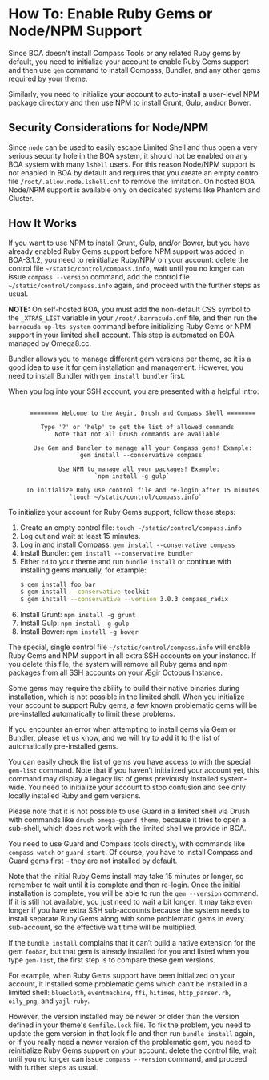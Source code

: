 
# How To: Enable Ruby Gems or Node/NPM Support

Since BOA doesn't install Compass Tools or any related Ruby gems by default, you need to initialize your account to enable Ruby Gems support and then use `gem` command to install Compass, Bundler, and any other gems required by your theme.

Similarly, you need to initialize your account to auto-install a user-level NPM package directory and then use NPM to install Grunt, Gulp, and/or Bower.

## Security Considerations for Node/NPM

Since `node` can be used to easily escape Limited Shell and thus open a very serious security hole in the BOA system, it should not be enabled on any BOA system with many `lshell` users. For this reason Node/NPM support is not enabled in BOA by default and requires that you create an empty control file `/root/.allow.node.lshell.cnf` to remove the limitation. On hosted BOA Node/NPM support is available only on dedicated systems like Phantom and Cluster.

## How It Works

If you want to use NPM to install Grunt, Gulp, and/or Bower, but you have already enabled Ruby Gems support before NPM support was added in BOA-3.1.2, you need to reinitialize Ruby/NPM on your account: delete the control file `~/static/control/compass.info`, wait until you no longer can issue `compass --version` command, add the control file `~/static/control/compass.info` again, and proceed with the further steps as usual.

**NOTE:** On self-hosted BOA, you must add the non-default CSS symbol to the `_XTRAS_LIST` variable in your `/root/.barracuda.cnf` file, and then run the `barracuda up-lts system` command before initializing Ruby Gems or NPM support in your limited shell account. This step is automated on BOA managed by Omega8.cc.

Bundler allows you to manage different gem versions per theme, so it is a good idea to use it for gem installation and management. However, you need to install Bundler with `gem install bundler` first.

When you log into your SSH account, you are presented with a helpful intro:

```

      ======== Welcome to the Aegir, Drush and Compass Shell ========

         Type '?' or 'help' to get the list of allowed commands
             Note that not all Drush commands are available

       Use Gem and Bundler to manage all your Compass gems! Example:
                   `gem install --conservative compass`

              Use NPM to manage all your packages! Example:
                        `npm install -g gulp`

     To initialize Ruby use control file and re-login after 15 minutes
                 `touch ~/static/control/compass.info`

```

To initialize your account for Ruby Gems support, follow these steps:

1. Create an empty control file: `touch ~/static/control/compass.info`
2. Log out and wait at least 15 minutes.
3. Log in and install Compass: `gem install --conservative compass`
4. Install Bundler: `gem install --conservative bundler`
5. Either `cd` to your theme and run `bundle install` or continue with installing gems manually, for example:
   ```sh
   $ gem install foo_bar
   $ gem install --conservative toolkit
   $ gem install --conservative --version 3.0.3 compass_radix
   ```
6. Install Grunt: `npm install -g grunt`
7. Install Gulp: `npm install -g gulp`
8. Install Bower: `npm install -g bower`

The special, single control file `~/static/control/compass.info` will enable Ruby Gems and NPM support in all extra SSH accounts on your instance. If you delete this file, the system will remove all Ruby gems and npm packages from all SSH accounts on your Ægir Octopus Instance.

Some gems may require the ability to build their native binaries during installation, which is not possible in the limited shell. When you initialize your account to support Ruby gems, a few known problematic gems will be pre-installed automatically to limit these problems.

If you encounter an error when attempting to install gems via Gem or Bundler, please let us know, and we will try to add it to the list of automatically pre-installed gems.

You can easily check the list of gems you have access to with the special `gem-list` command. Note that if you haven’t initialized your account yet, this command may display a legacy list of gems previously installed system-wide. You need to initialize your account to stop confusion and see only locally installed Ruby and gem versions.

Please note that it is not possible to use Guard in a limited shell via Drush with commands like `drush omega-guard theme`, because it tries to open a sub-shell, which does not work with the limited shell we provide in BOA.

You need to use Guard and Compass tools directly, with commands like `compass watch` or `guard start`. Of course, you have to install Compass and Guard gems first – they are not installed by default.

Note that the initial Ruby Gems install may take 15 minutes or longer, so remember to wait until it is complete and then re-login. Once the initial installation is complete, you will be able to run the `gem --version` command. If it is still not available, you just need to wait a bit longer. It may take even longer if you have extra SSH sub-accounts because the system needs to install separate Ruby Gems along with some problematic gems in every sub-account, so the effective wait time will be multiplied.

If the `bundle install` complains that it can’t build a native extension for the gem `foobar`, but that gem is already installed for you and listed when you type `gem-list`, the first step is to compare these gem versions.

For example, when Ruby Gems support have been initialized on your account, it installed some problematic gems which can’t be installed in a limited shell: `bluecloth`, `eventmachine`, `ffi`, `hitimes`, `http_parser.rb`, `oily_png`, and `yajl-ruby`.

However, the version installed may be newer or older than the version defined in your theme's `Gemfile.lock` file. To fix the problem, you need to update the gem version in that lock file and then run `bundle install` again, or if you really need a newer version of the problematic gem, you need to reinitialize Ruby Gems support on your account: delete the control file, wait until you no longer can issue `compass --version` command, and proceed with further steps as usual.

